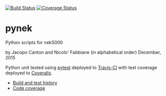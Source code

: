 [![Build Status](https://travis-ci.org/jcanton/pynek.svg?branch=master)](https://travis-ci.org/jcanton/pynek/builds)
[![Coverage Status](https://coveralls.io/repos/jcanton/pynek/badge.png?branch=master)](https://coveralls.io/r/jcanton/pynek?branch=master)


pynek
=====

Python scripts for nek5000

by Jacopo Canton and Nicolo' Fabbiane (in alphabetical order)
December, 2015

Python unit tested using [pytest](http://pytest.org) deployed to
[Travis-CI](https://travis-ci.org/jcanton/pynek/builds) with test coverage
deployed to [Coveralls](https://coveralls.io/r/jcanton/pynek).

- [Build and test history](https://travis-ci.org/jcanton/pynek/builds)
- [Code coverage](https://coveralls.io/r/jcanton/pynek)
